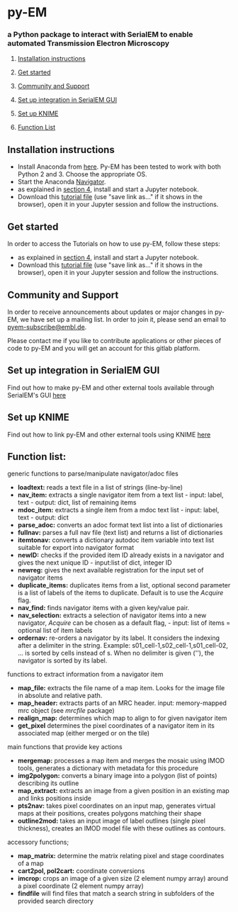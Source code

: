 # py-EM

### a Python package to interact with SerialEM to enable automated Transmission Electron Microscopy

1. [Installation instructions](#installation)

2. [Get started](#tutorials)

3. [Community and Support](#community)

4. [Set up integration in SerialEM GUI](https://git.embl.de/schorb/pyem/blob/master/doc/serialemtools.md)

5. [Set up KNIME](https://git.embl.de/schorb/pyem/blob/master/doc/knime.md) 

6. [Function List](#Functions)



## Installation instructions<a name="installation"></a>

- Install Anaconda from [here](https://www.anaconda.com/download/ "Download Anaconda"). Py-EM has been tested to work with both Python 2 and 3. Choose the appropriate OS.
- Start the Anaconda [Navigator](http://docs.anaconda.com/anaconda/user-guide/getting-started/ "Getting started with Anaconda").
- as explained in [section 4](http://docs.anaconda.com/anaconda/user-guide/getting-started/#run-python-in-a-jupyter-notebook "Run Python in a Jupyter Notebook"), install and start a Jupyter notebook.
- Download this [tutorial file](https://git.embl.de/schorb/pyem/raw/master/pyEM.ipynb?inline=false) (use "save link as..." if it shows in the browser), open it in your Jupyter session and follow the instructions.

## Get started<a name="tutorials"></a>
In order to access the Tutorials on how to use py-EM, follow these steps:

- as explained in [section 4](http://docs.anaconda.com/anaconda/user-guide/getting-started/#run-python-in-a-jupyter-notebook "Run Python in a Jupyter Notebook"), install and start a Jupyter notebook.
- Download this [tutorial file](https://git.embl.de/schorb/pyem/raw/master/pyEM.ipynb?inline=false) (use "save link as..." if it shows in the browser), open it in your Jupyter session and follow the instructions.

## Community and Support<a name="community"></a>

In order to receive announcements about updates or major changes in py-EM, we have set up a mailing list. In order to join it, please send an email to pyem-subscribe@embl.de.

Please contact me if you like to contribute applications or other pieces of code to py-EM and you will get an account for this gitlab platform.


## Set up integration in SerialEM GUI

Find out how to make py-EM and other external tools available through SerialEM's GUI [here](https://git.embl.de/schorb/pyem/blob/master/doc/serialemtools.md)

## Set up KNIME

Find out how to link py-EM and other external tools using KNIME [here](https://git.embl.de/schorb/pyem/blob/master/doc/knime.md)



## Function list:<a name="Functions"></a>

generic functions to parse/manipulate navigator/adoc files

- **loadtext:**  reads a text file in a list of strings (line-by-line)
- **nav_item:**  extracts a single navigator item from a text list - input: label, text - output: dict, list of remaining items
- **mdoc_item:**  extracts a single item from a mdoc text list - input: label, text - output: dict
- **parse_adoc:**  converts an adoc format text list into a list of dictionaries
- **fullnav:**  parses a full nav file (text list) and returns a list of dictionaries
- **itemtonav:**  converts a dictionary autodoc item variable into text list suitable for export into navigator format
- **newID:**  checks if the provided item ID already exists in a navigator and gives the next unique ID - input:list of dict, integer ID
- **newreg:** gives the next available registration for the input set of navigator items 
- **duplicate_items:** duplicates items from a list, optional second parameter is a list of labels of the items to duplicate. Default is to use the _Acquire_ flag. 
- **nav_find:** finds navigator items with a given key/value pair.
- **nav_selection:**  extracts a selection of navigator items into a new navigator, _Acquire_ can be chosen as a default flag, - input: list of items = optional list of item labels
- **ordernav:**  re-orders a navigator by its label. It considers the indexing after a delimiter in the string. Example: s01_cell-1,s02_cell-1,s01_cell-02, ... is sorted by cells instead of s. When no delimiter is given (''), the navigator is sorted by its label.

functions to extract information from a navigator item

- **map_file:**  extracts the file name of a map item. Looks for the image file in absolute and relative path.
- **map_header:**  extracts parts of an MRC header. input: memory-mapped mrc object (see _mrcfile_ package)
- **realign_map:**  determines which map to align to for given navigator item
- **get_pixel** determines the pixel coordinates of a navigator item in its associated map (either merged or on the tile) 

main functions that provide key actions

- **mergemap:**  processes a map item and merges the mosaic using IMOD tools, generates a dictionary with metadata for this procedure
- **img2polygon:**  converts a binary image into a polygon (list of points) describing its outline
- **map_extract:**  extracts an image from a given position in an existing map and links positions inside
- **pts2nav:**  takes pixel coordinates on an input map, generates virtual maps at their positions, creates polygons matching their shape
- **outline2mod:**  takes an input image of label outlines (single pixel thickness), creates an IMOD model file with these outlines as contours.


accessory functions;

- **map_matrix:**  determine the matrix relating pixel and stage coordinates of a map
- **cart2pol, pol2cart:** coordinate conversions
- **imcrop:**  crops an image of a given size (2 element numpy array) around a pixel coordinate (2 element numpy array)
- **findfile** will find files that match a search string in subfolders of the provided search directory
    
   